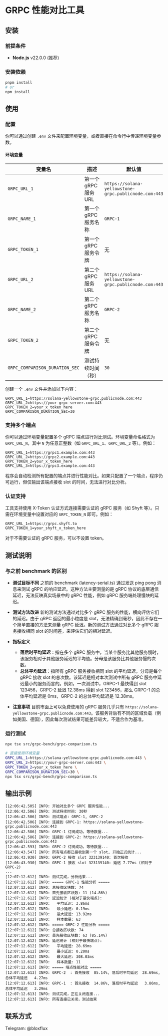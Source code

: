 # GRPC 性能对比工具

## 安装

### 前提条件

- **Node.js** v22.0.0 (推荐)

### 安装依赖

```bash
pnpm install
# or
npm install
```

## 使用

### 配置

你可以通过创建 `.env` 文件来配置环境变量，或者直接在命令行中传递环境变量参数。

#### 环境变量

| 变量名                         | 描述                 | 默认值                                               |
| ------------------------------ | -------------------- | ---------------------------------------------------- |
| `GRPC_URL_1`                   | 第一个 gRPC 服务 URL | `https://solana-yellowstone-grpc.publicnode.com:443` |
| `GRPC_NAME_1`                  | 第一个 gRPC 服务名称 | `GRPC-1`                                             |
| `GRPC_TOKEN_1`                 | 第一个 gRPC 服务令牌 | 无                                                   |
| `GRPC_URL_2`                   | 第二个 gRPC 服务 URL | `https://solana-yellowstone-grpc.publicnode.com:443` |
| `GRPC_NAME_2`                  | 第二个 gRPC 服务名称 | `GRPC-2`                                             |
| `GRPC_TOKEN_2`                 | 第二个 gRPC 服务令牌 | 无                                                   |
| `GRPC_COMPARISON_DURATION_SEC` | 测试持续时间（秒）   | `30`                                                 |

创建一个 `.env` 文件并添加以下内容：

```env
GRPC_URL_1=https://solana-yellowstone-grpc.publicnode.com:443
GRPC_URL_2=https://your-grpc-server.com:443
GRPC_TOKEN_2=your_x_token_here
GRPC_COMPARISON_DURATION_SEC=30
```

### 支持多个端点

你可以通过环境变量配置多个 gRPC 端点进行对比测试。环境变量命名格式为 `GRPC_URL_N`，其中 `N` 为任意正整数（如 `GRPC_URL_1`、`GRPC_URL_2` 等）。例如：

```env
GRPC_URL_1=https://grpc1.example.com:443
GRPC_URL_2=https://grpc2.example.com:443
GRPC_TOKEN_2=your_x_token_here
GRPC_URL_3=https://grpc3.example.com:443
```

程序会自动检测所有配置的端点并进行性能对比。如果只配置了一个端点，程序仍可运行，但仅输出该端点接收 slot 的时间，无法进行对比分析。

### 认证支持

工具支持使用 X-Token 认证方式连接需要认证的 gRPC 服务（如 Shyft 等）。只需在环境变量中设置对应的 `GRPC_TOKEN_N` 即可。例如：

```env
GRPC_URL_1=https://grpc.shyft.to
GRPC_TOKEN_1=your_shyft_x_token_here
```

对于不需要认证的 gRPC 服务，可以不设置 token。

## 测试说明

### 与之前 benchmark 的区别

- **测试目标不同**
  之前的 benchmark (latency-serial.ts) 通过发送 ping pong 消息来测试 gRPC 的响应延迟。这种方法主要测量的是 gRPC 协议的底层通信延迟，无法反映真实场景中的 gRPC 性能，例如 gRPC 服务端处理慢块的延迟。

- **测试方法改进**
  新的测试方法通过对比多个 gRPC 服务的性能，横向评估它们的延迟。由于 gRPC 返回的最小粒度是 slot，无法精确到毫秒，因此不存在一个简单直接的方法来测量 gRPC 延迟。新的测试方法通过对比多个 gRPC 服务接收相同 slot 的时间差，来评估它们的相对延迟。

- **指标定义**

  - **落后时平均延迟**：指在多个 gRPC 服务中，当某个服务比其他服务慢时，该服务相对于其他服务延迟的平均值。分母是该服务比其他服务慢的次数。
  - **总体平均延迟**：指所有 gRPC 服务接收相同 slot 的平均延迟，分母是每个 gRPC 接收 slot 的总次数。该延迟是相对本次测试中所有 gRPC 服务中延迟最小的服务而言的。例如，一次测试中，GRPC-1 最快得到 slot 123456，GRPC-2 延迟 12.38ms 得到 slot 123456，那么 GRPC-1 的总体平均延迟是 0ms，GRPC-2 的总体平均延迟是 12.38ms。

- **注意事项**
  目前市面上可以免费使用的 gRPC 服务几乎只有 `https://solana-yellowstone-grpc.publicnode.com:443`。该服务背后有不同的区域负载（例如美国、德国），因此每次测试结果可能差异较大，不适合作为基准。

### 运行测试

```bash
npx tsx src/grpc-bench/grpc-comparison.ts
```

```bash
# 直接使用环境变量
GRPC_URL_1=https://solana-yellowstone-grpc.publicnode.com:443 \
GRPC_URL_2=https://your-grpc-server.com:443 \
GRPC_TOKEN_2=your_x_token_here \
GRPC_COMPARISON_DURATION_SEC=30 \
npx tsx src/grpc-bench/grpc-comparison.ts
```

## 输出示例

```plaintext
[12:06:42.505] INFO: 开始对比多个 GRPC 服务性能...
[12:06:42.506] INFO: 测试持续时间: 30秒
[12:06:42.506] INFO: 测试端点: GRPC-1, GRPC-2
[12:06:42.506] INFO: 连接到 GRPC-1: https://solana-yellowstone-grpc.publicnode.com:443
[12:06:42.586] INFO: GRPC-1 订阅成功，等待数据...
[12:06:42.586] INFO: 连接到 GRPC-2: https://solana-yellowstone-grpc.publicnode.com:443
[12:06:42.593] INFO: GRPC-2 订阅成功，等待数据...
[12:06:43.547] INFO: 所有端点都已接收到第一个 slot, 开始正式统计...
[12:06:43.930] INFO: GRPC-2 接收 slot 323139140: 首次接收
[12:06:43.930] INFO: GRPC-1 接收 slot 323139140: 延迟 7.77ms (相对于 GRPC-2)
...
[12:07:12.612] INFO: 测试完成，分析结果...
[12:07:12.612] INFO: ===== GRPC-1 性能分析 =====
[12:07:12.612] INFO: 总接收区块数: 74
[12:07:12.612] INFO: 首先接收区块数: 11 (14.86%)
[12:07:12.612] INFO: 延迟统计 (相对于最快端点):
[12:07:12.612] INFO:   平均延迟: 3.86ms
[12:07:12.612] INFO:   最小延迟: 0.19ms
[12:07:12.612] INFO:   最大延迟: 13.92ms
[12:07:12.612] INFO:   样本数量: 63
[12:07:12.612] INFO: ===== GRPC-2 性能分析 =====
[12:07:12.612] INFO: 总接收区块数: 74
[12:07:12.612] INFO: 首先接收区块数: 63 (85.14%)
[12:07:12.612] INFO: 延迟统计 (相对于最快端点):
[12:07:12.612] INFO:   平均延迟: 28.69ms
[12:07:12.612] INFO:   最小延迟: 0.20ms
[12:07:12.612] INFO:   最大延迟: 308.03ms
[12:07:12.612] INFO:   样本数量: 11
[12:07:12.613] INFO: ===== 端点性能对比 =====
[12:07:12.613] INFO: GRPC-2  : 首先接收  85.14%, 落后时平均延迟  28.69ms, 总体平均延迟   4.27ms
[12:07:12.613] INFO: GRPC-1  : 首先接收  14.86%, 落后时平均延迟   3.86ms, 总体平均延迟   3.29ms
[12:07:12.613] INFO: 测试完成，正在关闭连接...
[12:07:12.613] INFO: 所有连接已关闭，测试结束
```

## 联系方式

Telegram: @bloxflux

